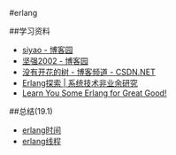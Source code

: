 #erlang

##学习资料
* [siyao - 博客园](http://www.cnblogs.com/zhengsyao)
* [坚强2002 - 博客园](http://www.cnblogs.com/me-sa/)
* [没有开花的树 - 博客频道 - CSDN.NET](http://blog.csdn.net/mycwq)
* [Erlang探索 | 系统技术非业余研究](http://blog.yufeng.info/archives/category/erlang)
* [Learn You Some Erlang for Great Good!](http://learnyousomeerlang.com/introduction#about-this-tutorial)

##总结(19.1)
* [erlang时间](./doc/erlang_time.md)
* [erlang线程](./doc/erlang_thread.md)
